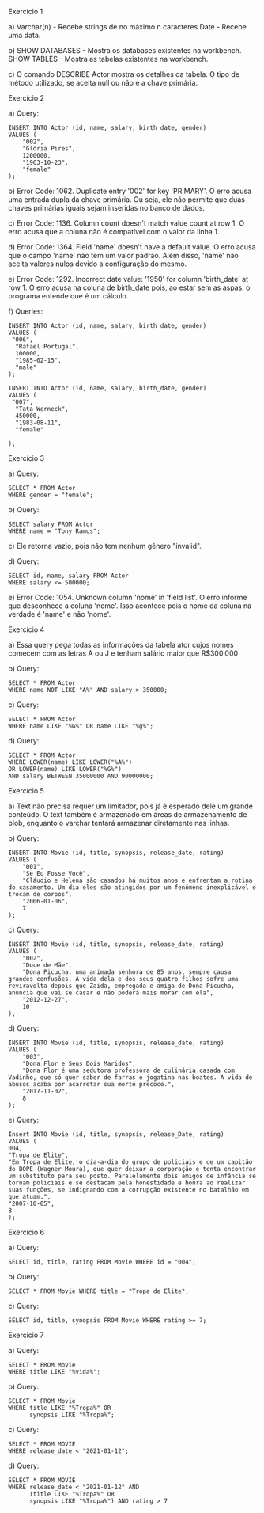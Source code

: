 Exercício 1

a) 
Varchar(n) - Recebe strings de no máximo n caracteres
Date - Recebe uma data.

b) SHOW DATABASES - Mostra os databases existentes na workbench.
SHOW TABLES - Mostra as tabelas existentes na workbench.

c) O comando DESCRIBE Actor mostra os detalhes da tabela. O tipo de método utilizado, se aceita null ou não e a chave primária.

Exercício 2

a) Query:

```
INSERT INTO Actor (id, name, salary, birth_date, gender)
VALUES (
    "002", 
    "Glória Pires", 
    1200000, 
    "1963-10-23", 
    "female"
);
```

b) Error Code: 1062. Duplicate entry '002' for key 'PRIMARY'. O erro acusa uma entrada dupla da chave primária. Ou seja, ele não permite que duas chaves primárias iguais sejam inseridas no banco de dados.

c) Error Code: 1136. Column count doesn't match value count at row 1. O erro acusa que a coluna não é compatível com o valor da linha 1.

d) Error Code: 1364. Field 'name' doesn't have a default value. O erro acusa que o campo 'name' não tem um valor padrão. Além disso, 'name' não aceita valores nulos devido a configuração do mesmo.

e) Error Code: 1292. Incorrect date value: '1950' for column 'birth_date' at row 1. O erro acusa na coluna de birth_date pois, ao estar sem as aspas, o programa entende que é um cálculo.

f) Queries:

```
INSERT INTO Actor (id, name, salary, birth_date, gender)
VALUES (
 "006", 
  "Rafael Portugal",
  100000,
  "1985-02-15", 
  "male"
);
```

```
INSERT INTO Actor (id, name, salary, birth_date, gender)
VALUES (
 "007", 
  "Tata Werneck",
  450000,
  "1983-08-11", 
  "female"

);

```

Exercício 3

a) Query:

```
SELECT * FROM Actor 
WHERE gender = "female";
```

b) Query:

```
SELECT salary FROM Actor 
WHERE name = "Tony Ramos";
```

c) Ele retorna vazio, pois não tem nenhum gênero "invalid".

d) Query:

```
SELECT id, name, salary FROM Actor 
WHERE salary <= 500000;
```

e) Error Code: 1054. Unknown column 'nome' in 'field list'. O erro informe que desconhece a coluna 'nome'. Isso acontece pois o nome da coluna na verdade é 'name' e não 'nome'.

Exercício 4

a) Essa query pega todas as informações da tabela ator cujos nomes comecem com as letras A ou J e tenham salário maior que R$300.000

b) Query:

```
SELECT * FROM Actor
WHERE name NOT LIKE "A%" AND salary > 350000;
```

c) Query: 

```
SELECT * FROM Actor
WHERE name LIKE "%G%" OR name LIKE "%g%";
```

d) Query:

```
SELECT * FROM Actor
WHERE LOWER(name) LIKE LOWER("%A%") 
OR LOWER(name) LIKE LOWER("%G%")
AND salary BETWEEN 35000000 AND 90000000;
```


Exercício 5

a) Text não precisa requer um limitador, pois já é esperado dele um grande conteúdo. O text também é armazenado em áreas de armazenamento de blob, enquanto o varchar tentará armazenar diretamente nas linhas.

b) Query: 

```
INSERT INTO Movie (id, title, synopsis, release_date, rating)
VALUES (
    "001",
    "Se Eu Fosse Você",
    "Cláudio e Helena são casados há muitos anos e enfrentam a rotina do casamento. Um dia eles são atingidos por um fenômeno inexplicável e trocam de corpos",
    "2006-01-06",
    7
);
```

c) Query:

```
INSERT INTO Movie (id, title, synopsis, release_date, rating)
VALUES (
    "002",
    "Doce de Mãe",
    "Dona Picucha, uma animada senhora de 85 anos, sempre causa grandes confusões. A vida dela e dos seus quatro filhos sofre uma reviravolta depois que Zaida, empregada e amiga de Dona Picucha, anuncia que vai se casar e não poderá mais morar com ela",
    "2012-12-27",
    10
);
```

d) Query:

```
INSERT INTO Movie (id, title, synopsis, release_date, rating)
VALUES (
    "003",
    "Dona Flor e Seus Dois Maridos",
    "Dona Flor é uma sedutora professora de culinária casada com Vadinho, que só quer saber de farras e jogatina nas boates. A vida de abusos acaba por acarretar sua morte precoce.",
    "2017-11-02",
    8
);
```

e) Query:

```
Insert INTO Movie (id, title, synopsis, release_Date, rating)
VALUES (
004,
"Tropa de Elite",
"Em Tropa de Elite, o dia-a-dia do grupo de policiais e de um capitão do BOPE (Wagner Moura), que quer deixar a corporação e tenta encontrar um substituto para seu posto. Paralelamente dois amigos de infância se tornam policiais e se destacam pela honestidade e honra ao realizar suas funções, se indignando com a corrupção existente no batalhão em que atuam.",
"2007-10-05",
8
);
```

Exercício 6

a) Query: 

```
SELECT id, title, rating FROM Movie WHERE id = "004";
```

b) Query:

```
SELECT * FROM Movie WHERE title = "Tropa de Elite";
```

c) Query:

```
SELECT id, title, synopsis FROM Movie WHERE rating >= 7;
```

Exercício 7

a) Query:

```
SELECT * FROM Movie
WHERE title LIKE "%vida%";
```

b) Query:

```
SELECT * FROM Movie
WHERE title LIKE "%Tropa%" OR
      synopsis LIKE "%Tropa%";
```

c) Query:

```
SELECT * FROM MOVIE
WHERE release_date < "2021-01-12";
```

d) Query:

```
SELECT * FROM MOVIE
WHERE release_date < "2021-01-12" AND 
      (title LIKE "%Tropa%" OR
      synopsis LIKE "%Tropa%") AND rating > 7
```










